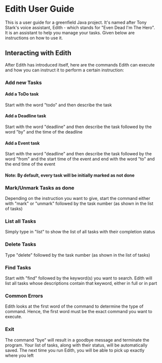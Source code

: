 # Edith User Guide

This is a user guide for a greenfield Java project. It's named after Tony Stark's voice assistant, Edith - which stands for "Even Dead I'm The Hero".
It is an assistant to help you manage your tasks.
Given below are instructions on how to use it.

## Interacting with Edith

After Edith has introduced itself, here are the commands Edith can execute
and how you can instruct it to perform a certain instruction:

### Add new Tasks

#### Add a ToDo task
Start with the word "todo" and then describe the task
#### Add a Deadline task
Start with the word "deadline" and then describe the task 
followed by the word "by" and the time of the deadline 
#### Add a Event task
Start with the word "deadline" and then describe the task
followed by the word "from" and the start time of the event
and end with the word "to" and the end time of the event

#### Note: By default, every task will be initially marked as not done

### Mark/Unmark Tasks as done
Depending on the instruction you want to give,
start the command either with "mark" or "unmark" followed by the task number
(as shown in the list of tasks)

### List all Tasks
Simply type in "list" to show the list of all tasks with their completion status

### Delete Tasks
Type "delete" followed by the task number
(as shown in the list of tasks)

### Find Tasks
Start with "find" followed by the keyword(s) you want to search. 
Edith will list all tasks whose descriptions contain that keyword, either in full or in part

### Common Errors
Edith looks at the first word of the command to determine the type of command. 
Hence, the first word must be the exact command you want to execute.

### Exit
The command "bye" will result in a goodbye message and terminate the program. 
Your list of tasks, along with their status, will be automatically saved. 
The next time you run Edith, you will be able to pick up exactly where you left 


